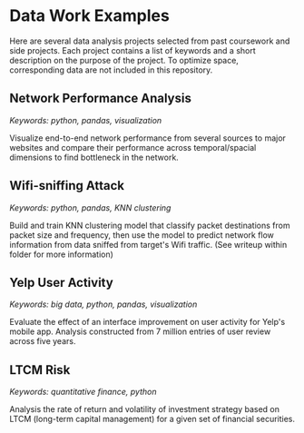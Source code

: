 # Data Work Examples

Here are several data analysis projects selected from past coursework and side projects. Each project contains a list of keywords and a short description on the purpose of the project. To optimize space, corresponding data are not included in this repository.

## Network Performance Analysis

*Keywords: python, pandas, visualization*

Visualize end-to-end network performance from several sources to major websites and compare their performance across temporal/spacial dimensions to find bottleneck in the network.

## Wifi-sniffing Attack

*Keywords: python, pandas, KNN clustering*

Build and train KNN clustering model that classify packet destinations from packet size and frequency, then use the model to predict network flow information from data sniffed from target's Wifi traffic. (See writeup within folder for more information)

## Yelp User Activity

*Keywords: big data, python, pandas, visualization*

Evaluate the effect of an interface improvement on user activity for Yelp's mobile app. Analysis constructed from 7 million entries of user review across five years.

## LTCM Risk

*Keywords: quantitative finance, python*

Analysis the rate of return and volatility of investment strategy based on LTCM (long-term capital management) for a given set of financial securities.



